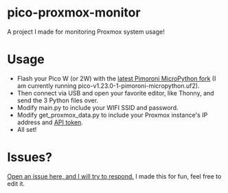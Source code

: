 # pico-proxmox-monitor
A project I made for monitoring Proxmox system usage!

# Usage
- Flash your Pico W (or 2W) with the [latest Pimoroni MicroPython fork](https://github.com/pimoroni/pimoroni-pico/releases/) (I am currently running pico-v1.23.0-1-pimoroni-micropython.uf2).
- Then connect via USB and open your favorite editor, like Thonny, and send the 3 Python files over.
- Modify main.py to include your WIFI SSID and password.
- Modify get_proxmox_data.py to include your Proxmox instance's IP address and [API token](https://pve.proxmox.com/wiki/Proxmox_VE_API).
- All set!

# Issues?
[Open an issue here, and I will try to respond.](https://github.com/R2bEEaton/pico-proxmox-monitor/issues) I made this for fun, feel free to edit it.
